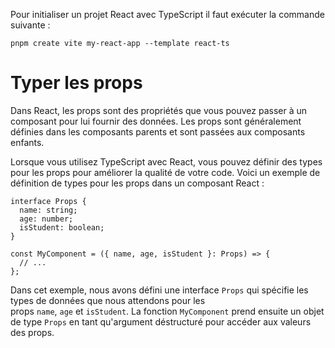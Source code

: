Pour initialiser un projet React avec TypeScript il faut exécuter la commande suivante :

```node
pnpm create vite my-react-app --template react-ts
```

# Typer les props


Dans React, les props sont des propriétés que vous pouvez passer à un composant pour lui fournir des données. Les props sont généralement définies dans les composants parents et sont passées aux composants enfants.

Lorsque vous utilisez TypeScript avec React, vous pouvez définir des types pour les props pour améliorer la qualité de votre code. Voici un exemple de définition de types pour les props dans un composant React :


```tsx
interface Props {
  name: string;
  age: number;
  isStudent: boolean;
}

const MyComponent = ({ name, age, isStudent }: Props) => {
  // ...
};
```

Dans cet exemple, nous avons défini une interface `Props` qui spécifie les types de données que nous attendons pour les props `name`, `age` et `isStudent`. La fonction `MyComponent` prend ensuite un objet de type `Props` en tant qu'argument déstructuré pour accéder aux valeurs des props.
